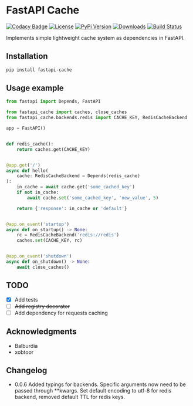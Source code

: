 # FastAPI Cache

[![Codacy Badge](https://api.codacy.com/project/badge/Grade/2ec5c44e899943c8920d3c3e31616784)](https://app.codacy.com/manual/ivan.sushkov/fastapi_cache?utm_source=github.com&utm_medium=referral&utm_content=comeuplater/fastapi_cache&utm_campaign=Badge_Grade_Dashboard)
[![License](https://img.shields.io/badge/License-MIT-green.svg)](https://opensource.org/licenses/MIT)
[![PyPi Version](https://img.shields.io/pypi/v/fastapi-cache.svg)](https://pypi.python.org/pypi/fastapi-cache/)
[![Downloads](https://pepy.tech/badge/fastapi-cache)](https://pepy.tech/project/fastapi-cache)
[![Build Status](https://travis-ci.com/comeuplater/fastapi_cache.svg?branch=master)](https://travis-ci.com/comeuplater/fastapi_cache)

Implements simple lightweight cache system as dependencies in FastAPI.

## Installation

```sh
pip install fastapi-cache
```

## Usage example
```python
from fastapi import Depends, FastAPI

from fastapi_cache import caches, close_caches
from fastapi_cache.backends.redis import CACHE_KEY, RedisCacheBackend

app = FastAPI()


def redis_cache():
    return caches.get(CACHE_KEY)


@app.get('/')
async def hello(
    cache: RedisCacheBackend = Depends(redis_cache)
):
    in_cache = await cache.get('some_cached_key')
    if not in_cache:
        await cache.set('some_cached_key', 'new_value', 5)

    return {'response': in_cache or 'default'}


@app.on_event('startup')
async def on_startup() -> None:
    rc = RedisCacheBackend('redis://redis')
    caches.set(CACHE_KEY, rc)


@app.on_event('shutdown')
async def on_shutdown() -> None:
    await close_caches()
```

## TODO

*  [X] Add tests
*  [ ] ~~Add registry decorator~~
*  [ ] Add dependency for requests caching

## Acknowledgments

* Balburdia
* xobtoor

## Changelog

* 0.0.6 Added typings for backends. Specific arguments now need to be passed through **kwargs.
Set default encoding to utf-8 for redis backend, removed default TTL for redis keys.